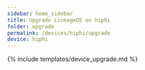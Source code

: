 ```yaml
---
sidebar: home_sidebar
title: Upgrade LineageOS on hiphi
folder: upgrade
permalink: /devices/hiphi/upgrade
device: hiphi
---
```

{% include templates/device_upgrade.md %}
